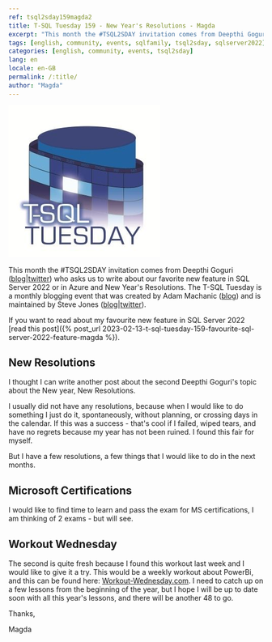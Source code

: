 ```yaml
---
ref: tsql2sday159magda2
title: T-SQL Tuesday 159 - New Year's Resolutions - Magda
excerpt: "This month the #TSQL2SDAY invitation comes from Deepthi Goguri who asks us to write about our favorite new feature in SQL Server 2022 or in Azure and New Year's Resolutions."
tags: [english, community, events, sqlfamily, tsql2sday, sqlserver2022]
categories: [english, community, events, tsql2sday]
lang: en
locale: en-GB
permalink: /:title/
author: "Magda"
---
```


[![T-SQL Tuesday Logo](/assets/images/t-sql-tuesday-logo.jpg)](https://dbanuggets.com/2023/02/05/t-sql-tuesday-159-invitation-whats-your-new-favorite-feature/ "T-SQL Tuesday invitation")

This month the #TSQL2SDAY invitation comes from Deepthi Goguri ([blog](http://tsqltuesday.com/2023/02/07/t-sql-tuesday-159-whats-your-favorite-new-feature/)\|[twitter](https://twitter.com/dbanuggets)) who asks us to write about our favorite new feature in SQL Server 2022 or in Azure and New Year's Resolutions. The T-SQL Tuesday is a monthly blogging event that was created by Adam Machanic ([blog](http://dataeducation.com/)) and is maintained by Steve Jones ([blog](https://voiceofthedba.wordpress.com/)\|[twitter](https://twitter.com/way0utwest)).

If you want to read about my favourite new feature in SQL Server 2022 [read this post]({% post_url 2023-02-13-t-sql-tuesday-159-favourite-sql-server-2022-feature-magda %}).

##  New Resolutions
I thought I can write another post about the second Deepthi Goguri's  topic about the New year, New Resolutions.

I usually did not have any resolutions, because when I would like to do something I just do it, spontaneously, without planning, or crossing days in the calendar. If this was a success - that's cool if I failed, wiped tears, and have no regrets because my year has not been ruined. I found this fair for myself.

But I have a few resolutions, a few things that I would like to do in the next months. 

## Microsoft Certifications
I would like to find time to learn and pass the exam for MS certifications, I am thinking of 2 exams - but will see.

## Workout Wednesday
The second is quite fresh because I found this workout last week and I would like to give it a try. This would be a weekly workout about PowerBi, and this can be found here: [Workout-Wednesday.com](https://workout-wednesday.com/). I need to catch up on a few lessons from the beginning of the year, but I hope I will be up to date soon with all this year's lessons, and there will be another 48 to go.

Thanks,

Magda

